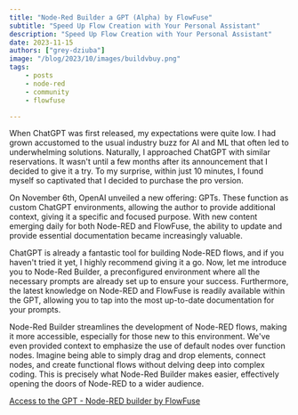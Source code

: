 ```yaml
---
title: "Node-Red Builder a GPT (Alpha) by FlowFuse"
subtitle: "Speed Up Flow Creation with Your Personal Assistant"
description: "Speed Up Flow Creation with Your Personal Assistant"
date: 2023-11-15
authors: ["grey-dziuba"]
image: "/blog/2023/10/images/buildvbuy.png"
tags:
    - posts
    - node-red
    - community
    - flowfuse

---
```


When ChatGPT was first released, my expectations were quite low. I had grown accustomed to the usual industry buzz for AI and ML that often led to underwhelming solutions. Naturally, I approached ChatGPT with similar reservations. It wasn't until a few months after its announcement that I decided to give it a try. To my surprise, within just 10 minutes, I found myself so captivated that I decided to purchase the pro version.

<!--more-->


On November 6th, OpenAI unveiled a new offering: GPTs. These function as custom ChatGPT environments, allowing the author to provide additional context, giving it a specific and focused purpose. With new content emerging daily for both Node-RED and FlowFuse, the ability to update and provide essential documentation became increasingly valuable.

ChatGPT is already a fantastic tool for building Node-RED flows, and if you haven't tried it yet, I highly recommend giving it a go. Now, let me introduce you to Node-Red Builder, a preconfigured environment where all the necessary prompts are already set up to ensure your success. Furthermore, the latest knowledge on Node-RED and FlowFuse is readily available within the GPT, allowing you to tap into the most up-to-date documentation for your prompts.

Node-Red Builder streamlines the development of Node-RED flows, making it more accessible, especially for those new to this environment. We've even provided context to emphasize the use of default nodes over function nodes. Imagine being able to simply drag and drop elements, connect nodes, and create functional flows without delving deep into complex coding. This is precisely what Node-Red Builder makes easier, effectively opening the doors of Node-RED to a wider audience.

[Access to the GPT - Node-RED builder by FlowFuse](https://chat.openai.com/g/g-V5Kyn4omE-node-red-builder-by-flowfuse-v1-0-2)

